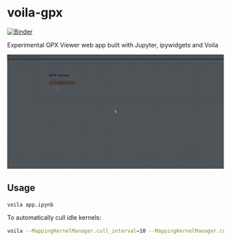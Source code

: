 # voila-gpx

[![Binder](https://mybinder.org/badge_logo.svg)](https://mybinder.org/v2/gh/jtpio/voila-gpx/master?urlpath=voila%2Frender%2Fapp)

Experimental GPX Viewer web app built with Jupyter, ipywidgets and Voila

![screencast](./screencast.gif)

## Usage

```bash
voila app.ipynb
```

To automatically cull idle kernels:

```bash
voila --MappingKernelManager.cull_interval=10 --MappingKernelManager.cull_idle_timeout=10 app.ipynb
```
